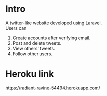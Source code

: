 # Intro
A twitter-like website developed using Laravel. 
<br>Users can 
1. Create accounts after verifying email.
2. Post and delete tweets.
3. View others' tweets.
4. Follow other users.
# Heroku link
https://radiant-ravine-54494.herokuapp.com/
